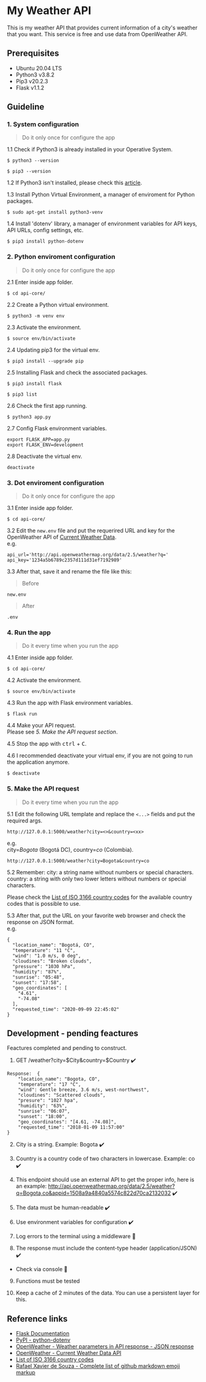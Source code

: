 # My Weather API
This is my weather API that provides current information of a city's weather that you want.
This service is free and use data from OpenWeather API.

## Prerequisites
* Ubuntu 20.04 LTS
* Python3 v3.8.2
* Pip3 v20.2.3
* Flask v1.1.2

## Guideline

### 1. System configuration
> Do it only once for configure the app

1.1 Check if Python3 is already installed in your Operative System.
```
$ python3 --version
```
```
$ pip3 --version
```

1.2 If Python3 isn't installed, please check this [article](https://docs.python-guide.org/starting/install3/linux/).

1.3 Install Python Virtual Environment, a manager of enviroment for Python packages.
```
$ sudo apt-get install python3-venv
```

1.4 Install 'dotenv' library, a manager of environment variables for API keys, API URLs, config settings, etc.
```
$ pip3 install python-dotenv
```

### 2. Python enviroment configuration
> Do it only once for configure the app

2.1 Enter inside app folder.
```
$ cd api-core/
```

2.2 Create a Python virtual environment.
```
$ python3 -m venv env
```

2.3 Activate the environment.
```
$ source env/bin/activate
```

2.4 Updating pip3 for the virtual env.
```
$ pip3 install --upgrade pip
```

2.5 Installing Flask and check the associated packages.
```
$ pip3 install flask
```
```
$ pip3 list
```

2.6 Check the first app running.
```
$ python3 app.py
```

2.7 Config Flask environment variables.
```
export FLASK_APP=app.py
export FLASK_ENV=development
```

2.8 Deactivate the virtual env.
```
deactivate
```

### 3. Dot enviroment configuration
> Do it only once for configure the app

3.1 Enter inside app folder.
```
$ cd api-core/
```

3.2 Edit the `new.env` file and put the requerired URL and key for the OpenWeather API of [Current Weather Data](https://openweathermap.org/current).<br>
e.g.
```
api_url='http://api.openweathermap.org/data/2.5/weather?q='
api_key='1234a5b6789c2357d111d31ef7192989'
```

3.3 After that, save it and rename the file like this:
> Before
```
new.env
```
> After
```
.env
```

### 4. Run the app
> Do it every time when you run the app

4.1 Enter inside app folder.
```
$ cd api-core/
```

4.2 Activate the environment.
```
$ source env/bin/activate
```

4.3 Run the app with Flask environment variables. 
```
$ flask run
```

4.4 Make your API request.<br>
Please see *5. Make the API request section*.

4.5 Stop the app with <kbd>ctrl</kbd> + <kbd>C</kbd>.

4.6 I recommended deactivate your virtual env, if you are not going to run the application anymore.
```
$ deactivate
```

### 5. Make the API request
> Do it every time when you run the app

5.1 Edit the following URL template and replace the `<...>` fields and put the required args.
```
http://127.0.0.1:5000/weather?city=<>&country=<xx>
```
e.g.<br>
city=*Bogota* (Bogotá DC), country=*co* (Colombia).
```
http://127.0.0.1:5000/weather?city=Bogota&country=co
```

5.2 Remember:
city: a string name without numbers or special characters.<br>
country: a string with only two lower letters without numbers or special characters.

Please check the [List of ISO 3166 country codes](https://en.wikipedia.org/wiki/List_of_ISO_3166_country_codes) for the available country codes that is possible to use.

5.3 After that, put the URL on your favorite web browser and check the response on JSON format.<br>
e.g.
```
{
  "location_name": "Bogotá, CO",
  "temperature": "11 °C",
  "wind": "1.0 m/s, 0 deg",
  "cloudines": "Broken clouds",
  "pressure": "1030 hPa",
  "humidity": "87%",
  "sunrise": "05:48",
  "sunset": "17:58",
  "geo_coordinates": [
    "4.61",
    "-74.08"
  ],
  "requested_time": "2020-09-09 22:45:02"
}
```

## Development - pending feactures
Feactures completed and pending to construct.
1. GET /weather?city=$City&country=$Country :heavy_check_mark:
```
Response:  {
    "location_name": "Bogota, CO",
    "temperature": "17 °C",
    "wind": Gentle breeze, 3.6 m/s, west-northwest",
    "cloudines": "Scattered clouds",
    "presure": "1027 hpa",
    "humidity": "63%",
    "sunrise": "06:07",
    "sunset": "18:00",
    "geo_coordinates": "[4.61, -74.08]",
    "requested_time": "2018-01-09 11:57:00"
}
```
2. City is a string. Example: Bogota :heavy_check_mark:

3. Country is a country code of two characters in lowercase. Example: co :heavy_check_mark:

4. This endpoint should use an external API to get the proper info, here is an example: http://api.openweathermap.org/data/2.5/weather?q=Bogota,co&appid=1508a9a4840a5574c822d70ca2132032 :heavy_check_mark:

5. The data must be human-readable :heavy_check_mark:

6. Use environment variables for configuration :heavy_check_mark: 

7. Log errors to the terminal using a middleware :construction:

8. The response must include the content-type header (application/JSON) :heavy_check_mark:
* Check via console :construction:

9. Functions must be tested

10. Keep a cache of 2 minutes of the data. You can use a persistent layer for this.


## Reference links
* [Flask Documentation](http://flask.pocoo.org/)
* [PyPI - python-dotenv](https://pypi.org/project/python-dotenv/)
* [OpenWeather - Weather parameters in API response - JSON response](https://openweathermap.org/current#current_JSON)
* [OpenWeather - Current Weather Data API](https://openweathermap.org/current)
* [List of ISO 3166 country codes](https://en.wikipedia.org/wiki/List_of_ISO_3166_country_codes)
* [Rafael Xavier de Souza - Complete list of github markdown emoji markup](https://gist.github.com/rxaviers/7360908)

<!--
## Information source
* [The Hitchhiker’s Guide to Python - Installing Python 3 on Linux](https://docs.python-guide.org/starting/install3/linux/)
* [Pythonise - Your first Flask app | Learning Flask Ep. 1](https://pythonise.com/series/learning-flask/your-first-flask-app)
* [Create and configure a Flask app to deploy on Cloud Foundry](https://github.com/afforeroc/flask-cf)
* [freeCodeCamp - How to build a JSON API with Python](https://www.freecodecamp.org/news/build-a-simple-json-api-in-python/)
* [Medium - OSError: [Errno 98] Address already in use Flask error](https://medium.com/@tessywangari05/oserror-errno-98-address-already-in-use-flask-error-ccbff65e2bb5)
* [tutorialspoint - How to convert unix timestamp string to readable date in Python?](https://www.tutorialspoint.com/How-to-convert-unix-timestamp-string-to-readable-date-in-Python#:~:text=How%20to%20convert%20unix%20timestamp%20string%20to%20readable%20date%20in%20Python%3F,-PythonServer%20Side&text=You%20can%20use%20the%20fromtimestamp,object%20corresponding%20to%20the%20timestamp.)
* [GeekforGeeks - Create a Weather app using Flask | Python](https://www.geeksforgeeks.org/create-a-weather-app-using-flask-python/)
* [Stack Overflow - Prevent Flask jsonify from sorting the data](https://stackoverflow.com/questions/43263356/prevent-flask-jsonify-from-sorting-the-data/43263483)
* [Stack Overflow - Multiple parameters in in Flask approute](https://stackoverflow.com/questions/15182696/multiple-parameters-in-in-flask-approute)
* [Stack Overflow - flask restful: passing parameters to GET request](https://stackoverflow.com/questions/30779584/flask-restful-passing-parameters-to-get-request)
* [Stack Overflow - How to check that a string contains only “a-z”, “A-Z” and “0-9” characters](https://stackoverflow.com/questions/57011986/how-to-check-that-a-string-contains-only-a-z-a-z-and-0-9-characters)
* [Stack Overflow - Regex to check if first 2 characters in a string are Alphabets](https://stackoverflow.com/questions/6311030/regex-to-check-if-first-2-characters-in-a-string-are-alphabets/6311081)
* [Stack Overflow - Forcing application/json MIME type in a view (Flask)](https://stackoverflow.com/questions/11945523/forcing-application-json-mime-type-in-a-view-flask)
-->